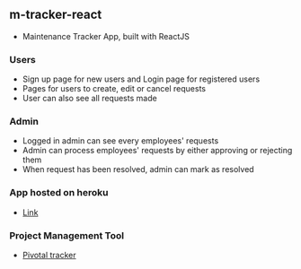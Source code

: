 ## m-tracker-react

- Maintenance Tracker App, built with ReactJS

### Users
- Sign up page for new users and Login page for registered users
- Pages for users to create, edit or cancel requests
- User can also see all requests made

### Admin
- Logged in admin can see every employees' requests
- Admin can process employees' requests by either approving or rejecting them
- When request has been resolved, admin can mark as resolved

### App hosted on heroku
- [Link](https://emeka-m-tracker-react.herokuapp.com/)

### Project Management Tool
- [Pivotal tracker](https://www.pivotaltracker.com/n/projects/2198023)

